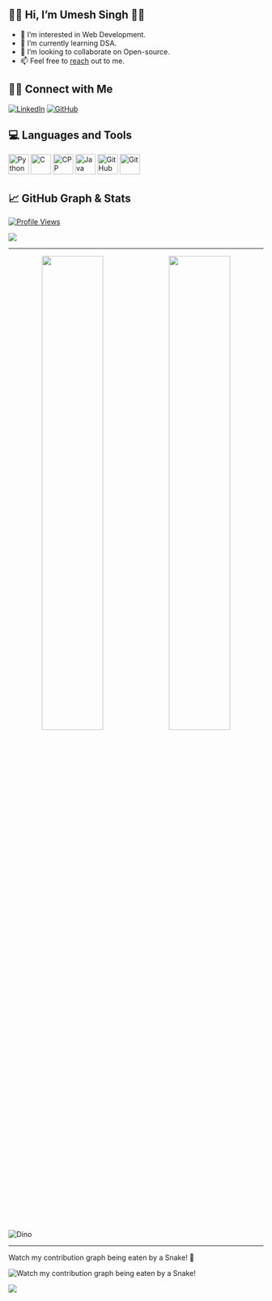 ## 👋🏻 Hi, I’m Umesh Singh 👨‍💻
- 👀 I’m interested in Web Development.
- 🌱 I’m currently learning DSA.
- 💞️ I’m looking to collaborate on Open-source.
- 📫 Feel free to [reach](https://www.linkedin.com/in/umeshsingh19/) out to me.
 
## 🤝🏻 Connect with Me
<div align="left"> 
       
[![LinkedIn](https://img.shields.io/badge/LinkedIn-0077B5?style=flat&logo=linkedin&logoColor=white)](https://www.linkedin.com/in/umeshsingh19)
[![GitHub](https://img.shields.io/badge/GitHub-333?style=flat&logo=github&logoColor=white)](https://github.com/Umesh-01)
</div>

## 💻 Languages and Tools
<div align="left"> 
<img src="https://github.com/Umesh-01/Umesh-01/blob/main/TechStack/Python.png" alt="Python" width="40" height="40"/>
<img src="https://github.com/Umesh-01/Umesh-01/blob/main/TechStack/C.png" alt="C" width="40" height="40"/>
<img src="https://github.com/Umesh-01/Umesh-01/blob/main/TechStack/C%2B%2B.png" alt="CPP" width="40" height="40"/>
<img src="https://github.com/Umesh-01/Umesh-01/blob/main/TechStack/Java.png" alt="Java" width="40" height="40"/>
<img src="https://github.com/Umesh-01/Umesh-01/blob/main/TechStack/Github.png" alt="GitHub" width="40" height="40"/>  
<img src="https://github.com/Umesh-01/Umesh-01/blob/main/TechStack/Git.png" alt="Git" width="40" height="40"/> 
  
 
<!-- <img src="https://img.shields.io/badge/Python-3776AB?style=flat&logo=python&logoColor=ffd343" height="25"> -->
<!-- <img src="https://img.shields.io/badge/Java-ED8B00?style=flat&logo=java&logoColor=white" height="25"> -->
</div>

## 📈 GitHub Graph & Stats

[![Profile Views](https://komarev.com/ghpvc/?username=Umesh-01&label=Profile%20Views&color=0e75b6&style=flat)](https://github.com/Umesh-01)

<!-- For Most Used Languages
<img src="https://github-readme-stats.vercel.app/api/top-langs/?username=Umesh-01&layout=compact&langs_count=10&theme=radical&hide=css,html,scss" alt="Umesh Singh's most used languages" /> 
 -->
 <!-- For Most Used Languages
 ![Top Languages](https://github-readme-stats.vercel.app/api/top-langs/?username=Umesh-01)
 -->
 
<img src="https://activity-graph.herokuapp.com/graph?username=Umesh-01&theme=xcode">
  
---

<p align="center">
<img width="49%" src="https://github-readme-stats.vercel.app/api?username=Umesh-01&show_icons=true&theme=tokyonight" />
<img width="49%" src="https://github-readme-streak-stats.herokuapp.com/?user=Umesh-01&theme=tokyonight" />
</p>

<!---
Add a graph eaten by snake
Add a dino game
Add a thanks note at last
--->

![Dino](https://github.com/Umesh-01/Umesh-01/blob/main/Resources/dino.gif)

---

Watch my contribution graph being eaten by a Snake! 🐍

![Watch my contribution graph being eaten by a Snake!](https://github.com/Umesh-01/Umesh-01/blob/main/Resources/Snake.svg)

<!--Trap--:)-->
<a href="https://github.com/404"><img src="https://user-images.githubusercontent.com/73097560/115834477-dbab4500-a447-11eb-908a-139a6edaec5c.gif"></a>



